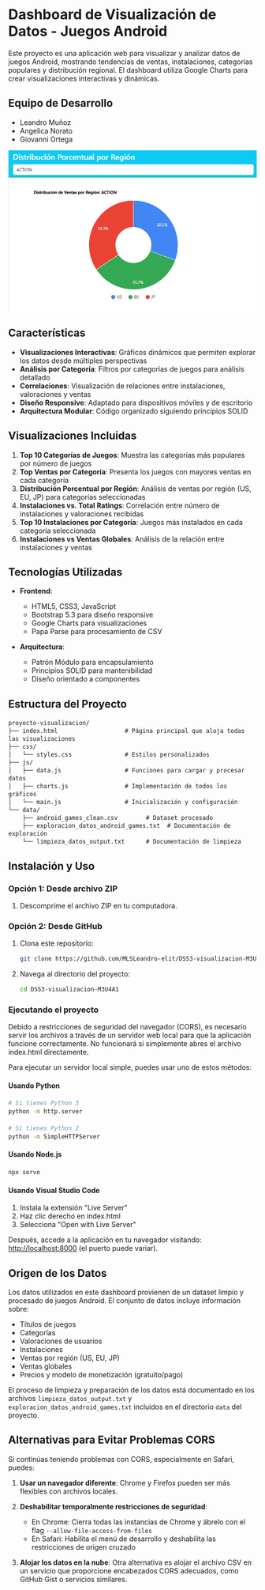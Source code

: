 # Dashboard de Visualización de Datos - Juegos Android

Este proyecto es una aplicación web para visualizar y analizar datos de juegos Android, mostrando tendencias de ventas, instalaciones, categorías populares y distribución regional. El dashboard utiliza Google Charts para crear visualizaciones interactivas y dinámicas.

## Equipo de Desarrollo

* Leandro Muñoz
* Angelica Norato
* Giovanni Ortega

![Dashboard Preview](./img/img.png)

## Características

* **Visualizaciones Interactivas**: Gráficos dinámicos que permiten explorar los datos desde múltiples perspectivas
* **Análisis por Categoría**: Filtros por categorías de juegos para análisis detallado
* **Correlaciones**: Visualización de relaciones entre instalaciones, valoraciones y ventas
* **Diseño Responsive**: Adaptado para dispositivos móviles y de escritorio
* **Arquitectura Modular**: Código organizado siguiendo principios SOLID

## Visualizaciones Incluidas

1. **Top 10 Categorías de Juegos**: Muestra las categorías más populares por número de juegos
2. **Top Ventas por Categoría**: Presenta los juegos con mayores ventas en cada categoría
3. **Distribución Porcentual por Región**: Análisis de ventas por región (US, EU, JP) para categorías seleccionadas
4. **Instalaciones vs. Total Ratings**: Correlación entre número de instalaciones y valoraciones recibidas
5. **Top 10 Instalaciones por Categoría**: Juegos más instalados en cada categoría seleccionada
6. **Instalaciones vs Ventas Globales**: Análisis de la relación entre instalaciones y ventas

## Tecnologías Utilizadas

* **Frontend**:
  * HTML5, CSS3, JavaScript
  * Bootstrap 5.3 para diseño responsive
  * Google Charts para visualizaciones
  * Papa Parse para procesamiento de CSV

* **Arquitectura**:
  * Patrón Módulo para encapsulamiento
  * Principios SOLID para mantenibilidad
  * Diseño orientado a componentes

## Estructura del Proyecto

```
proyecto-visualizacion/
├── index.html                   # Página principal que aloja todas las visualizaciones
├── css/
│   └── styles.css               # Estilos personalizados
├── js/
│   ├── data.js                  # Funciones para cargar y procesar datos
│   ├── charts.js                # Implementación de todos los gráficos
│   └── main.js                  # Inicialización y configuración
└── data/
    ├── android_games_clean.csv        # Dataset procesado
    ├── exploracion_datos_android_games.txt  # Documentación de exploración
    └── limpieza_datos_output.txt      # Documentación de limpieza
```

## Instalación y Uso

### Opción 1: Desde archivo ZIP

1. Descomprime el archivo ZIP en tu computadora.

### Opción 2: Desde GitHub

1. Clona este repositorio:

   ```bash
   git clone https://github.com/MLSLeandro-elit/DSS3-visualizacion-M3U4A1.git
   ```

2. Navega al directorio del proyecto:

   ```bash
   cd DSS3-visualizacion-M3U4A1
   ```

### Ejecutando el proyecto

Debido a restricciones de seguridad del navegador (CORS), es necesario servir los archivos a través de un servidor web local para que la aplicación funcione correctamente. No funcionará si simplemente abres el archivo index.html directamente.

Para ejecutar un servidor local simple, puedes usar uno de estos métodos:

#### Usando Python

```bash
# Si tienes Python 3
python -m http.server

# Si tienes Python 2
python -m SimpleHTTPServer
```

#### Usando Node.js

```bash
npx serve
```

#### Usando Visual Studio Code

1. Instala la extensión "Live Server"
2. Haz clic derecho en index.html
3. Selecciona "Open with Live Server"

Después, accede a la aplicación en tu navegador visitando: <http://localhost:8000> (el puerto puede variar).

## Origen de los Datos

Los datos utilizados en este dashboard provienen de un dataset limpio y procesado de juegos Android. El conjunto de datos incluye información sobre:

* Títulos de juegos
* Categorías
* Valoraciones de usuarios
* Instalaciones
* Ventas por región (US, EU, JP)
* Ventas globales
* Precios y modelo de monetización (gratuito/pago)

El proceso de limpieza y preparación de los datos está documentado en los archivos `limpieza_datos_output.txt` y `exploracion_datos_android_games.txt` incluidos en el directorio `data` del proyecto.

## Alternativas para Evitar Problemas CORS

Si continúas teniendo problemas con CORS, especialmente en Safari, puedes:

1. **Usar un navegador diferente**: Chrome y Firefox pueden ser más flexibles con archivos locales.

2. **Deshabilitar temporalmente restricciones de seguridad**:
   * En Chrome: Cierra todas las instancias de Chrome y ábrelo con el flag `--allow-file-access-from-files`
   * En Safari: Habilita el menú de desarrollo y deshabilita las restricciones de origen cruzado

3. **Alojar los datos en la nube**: Otra alternativa es alojar el archivo CSV en un servicio que proporcione encabezados CORS adecuados, como GitHub Gist o servicios similares.

